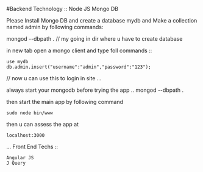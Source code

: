 
#Backend Technology :: 
	Node JS
	Mongo DB

Please Install Mongo DB and create a database mydb and
Make a collection named admin by following commands:

mongod --dbpath . // my going in dir where u have to create database

in new tab open a mongo client 
and type foll commands ::

	use mydb
	db.admin.insert("username":"admin","password":"123");
// now u can use this to login in site ...

always start your mongodb before trying the app ..
	mongod --dbpath .

then start the main app by following command

	sudo node bin/www
then u can assess the app at

	localhost:3000

... Front End Techs ::

	Angular JS
	J Query
	








